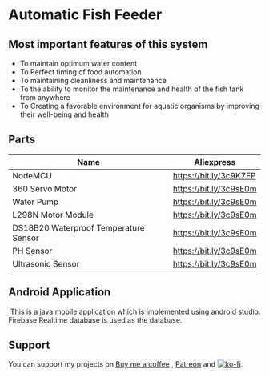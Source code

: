 # Automatic Fish Feeder

## Most important features of this system
  - To maintain optimum water content
  - To Perfect timing of food automation
  - To maintaining cleanliness and maintenance
  - To the ability to monitor the maintenance and health of the fish tank from anywhere
  - To Creating a favorable environment for aquatic organisms by improving their well-being and health

## Parts

|   Name    |  Aliexpress  |
|   ------- | ------------  |
| NodeMCU | https://bit.ly/3c9K7FP |
| 360 Servo Motor  | https://bit.ly/3c9sE0m |
| Water Pump  | https://bit.ly/3c9sE0m |
| L298N Motor Module   | https://bit.ly/3c9sE0m |
| DS18B20 Waterproof Temperature Sensor  | https://bit.ly/3c9sE0m |
| PH Sensor   | https://bit.ly/3c9sE0m |
| Ultrasonic Sensor  | https://bit.ly/3c9sE0m |

## Android Application 
 This is a java mobile application which is implemented using android studio. Firebase Realtime database is used as the database.
 

## Support
You can support my projects on [Buy me a coffee](https://www.buymeacoffee.com/pramuditharidma) , [Patreon](https://www.patreon.com/ridmapramuditha) and  [![ko-fi](https://ko-fi.com/img/githubbutton_sm.svg)](https://ko-fi.com/N4N1ZJHWO).

